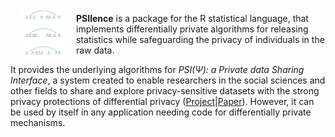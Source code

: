 <img src="README_files/img/dpe.png" align="left" height="80" vspace="8" hspace="18">

**PSIlence** is a package for the R statistical language, that implements differentially private algorithms for releasing statistics while safeguarding the privacy of individuals in the raw data. 

It provides the underlying algorithms for *PSI($\Psi$): a Private data Sharing Interface*, a system created to enable researchers in the social sciences and other fields to share and explore privacy-sensitive datasets with the strong privacy protections of differential privacy ([Project](http://privacytools.seas.harvard.edu/psi)|[Paper](https://arxiv.org/abs/1609.04340)).  However, it can be used by itself in any application needing code for differentially private mechanisms.
